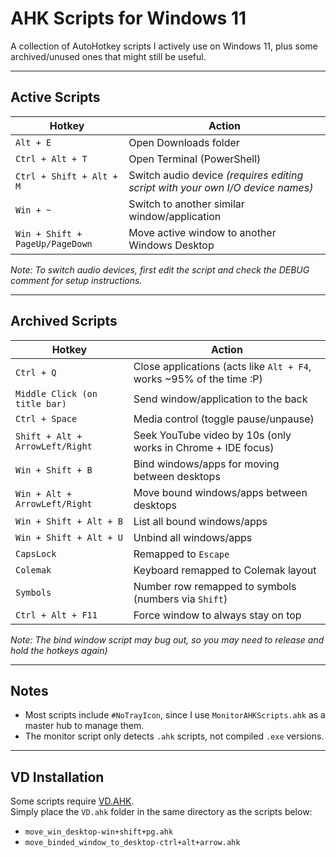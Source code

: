 # AHK Scripts for Windows 11  

A collection of AutoHotkey scripts I actively use on Windows 11, plus some archived/unused ones that might still be useful.  

---

## Active Scripts  

| Hotkey | Action |
|--------|---------|
| `Alt + E` | Open Downloads folder |
| `Ctrl + Alt + T` | Open Terminal (PowerShell) |
| `Ctrl + Shift + Alt + M` | Switch audio device *(requires editing script with your own I/O device names)* |
| `Win + ~` | Switch to another similar window/application |
| `Win + Shift + PageUp/PageDown` | Move active window to another Windows Desktop |

*Note: To switch audio devices, first edit the script and check the DEBUG comment for setup instructions.*

---

## Archived Scripts  

| Hotkey | Action |
|--------|---------|
| `Ctrl + Q` | Close applications (acts like `Alt + F4`, works ~95% of the time :P) |
| `Middle Click (on title bar)` | Send window/application to the back |
| `Ctrl + Space` | Media control (toggle pause/unpause) |
| `Shift + Alt + ArrowLeft/Right` | Seek YouTube video by 10s (only works in Chrome + IDE focus) |
| `Win + Shift + B` | Bind windows/apps for moving between desktops |
| `Win + Alt + ArrowLeft/Right` | Move bound windows/apps between desktops |
| `Win + Shift + Alt + B` | List all bound windows/apps |
| `Win + Shift + Alt + U` | Unbind all windows/apps |
| `CapsLock` | Remapped to `Escape` |
| `Colemak` | Keyboard remapped to Colemak layout |
| `Symbols` | Number row remapped to symbols (numbers via `Shift`) |
| `Ctrl + Alt + F11` | Force window to always stay on top |

*Note: The bind window script may bug out, so you may need to release and hold the hotkeys again)*  

---

## Notes  

- Most scripts include `#NoTrayIcon`, since I use `MonitorAHKScripts.ahk` as a master hub to manage them.  
- The monitor script only detects `.ahk` scripts, not compiled `.exe` versions.  

---

## VD Installation  

Some scripts require [VD.AHK](https://github.com/FuPeiJiang/VD.ahk).  
Simply place the `VD.ahk` folder in the same directory as the scripts below:  

- `move_win_desktop-win+shift+pg.ahk`  
- `move_binded_window_to_desktop-ctrl+alt+arrow.ahk`  

